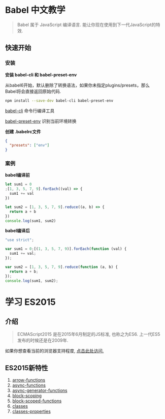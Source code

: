 # Babel 中文教学
> Babel 属于 JavaScript 编译语言.  能让你现在使用到下一代JavaScript的特效.

## 快速开始

### 安装

**安装 babel-cli 和 babel-preset-env**

从babel6开始，默认删除了转换语法，如果你未指定plugins/presets，那么Babel将会直接返回原始代码.


```bash
npm install --save-dev babel-cli babel-preset-env
```

[babel-cli](/packages/babel-cli.md)
命令行编译工具


[babel-preset-env](/packages/babel-preset-env.md)
识别当前环境转换

**创建 .babelrc文件**
```json
{
  "presets": ["env"]
}
```

### 案例

**babel编译前**

```javascript
let sum1 = 0
;[1, 3, 5, 7, 9].forEach((val) => {
  sum1 += val
})

let sum2 = [1, 3, 5, 7, 9].reduce((a, b) => {
  return a + b
})
console.log(sum1, sum2)
```

**babel编译后**

```javascript
"use strict";

var sum1 = 0;[(1, 3, 5, 7, 9)].forEach(function (val) {
  sum1 += val;
});

var sum2 = [1, 3, 5, 7, 9].reduce(function (a, b) {
  return a + b;
});
console.log(sum1, sum2);
```

# 学习 ES2015

## 介绍
> ECMAScript2015 是在2015年6月制定的JS标准, 也称之为ES6. 上一代ES5发布的时候还是在2009年.

如果你想查看当前的浏览器支持程度, <a href="https://kangax.github.io/compat-table/es6/" target="_blank">点击此处访问.</a>

## ES2015新特性

1. [arrow-functions](/plugins/transform-es2015-arrow-functions.md)
2. [async-functions](/plugins/syntax-async-functions.md)
3. [async-generator-functions](/plugins/syntax-async-generators.md)
4. [block-scoping](/plugins/transform-es2015-block-scoping.md)
5. [block-scoped-functions](/plugins/transform-es2015-block-scoped-functions.md)
6. [classes](/plugins/transform-es2015-classes.md)
7. [classes-properties](/plugins/transform-class-properties.md)
